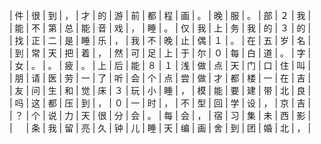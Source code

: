 </br>
 | 件 | 很 | 到 | ， | 才 | 的 | 游 | 前 | 都 | 程 | 画 | 。 | 晚 | 服 | 。 | 部 | ２ | 我 | 
</br>
 | 能 | 不 | 第 | 总 | 能 | 音 | 戏 | ， | 睡 | 。 | 仅 | 我 | 上 | 务 | 我 | 的 | ３ | 的 | 
</br>
 | 找 | 正 | 二 | 是 | 睡 | 乐 | ， | 我 | 不 | 晚 | 止 | 偶 | １ | 。 | 在 | 五 | 岁 | 名 | 
</br>
 | 到 | 常 | 天 | 把 | 着 | ， | 然 | 可 | 足 | 上 | 于 | 尔 | ０ | 每 | 白 | 道 | 。 | 字 | 
</br>
 | 女 | 。 | 。 | 疲 | 。 | 上 | 后 | 能 | ８ | １ | 浅 | 做 | 点 | 天 | 门 | 口 | 住 | 叫 | 
</br>
 | 朋 | 请 | 医 | 劳 | 一 | 了 | 听 | 会 | 个 | 点 | 尝 | 做 | 才 | 都 | 楼 | 一 | 在 | 吉 | 
</br>
 | 友 | 问 | 生 | 和 | 觉 | 床 | ３ | 玩 | 小 | 睡 | ， | 模 | 能 | 要 | 建 | 带 | 北 | 良 | 
</br>
 | 吗 | 这 | 都 | 压 | 到 | ， | ０ | 一 | 时 | ， | 不 | 型 | 回 | 学 | 设 | ， | 京 | 吉 | 
</br>
 | ？ | 个 | 说 | 力 | 天 | 很 | 分 | 会 | 。 | 每 | 会 | ， | 宿 | 习 | 集 | 未 | 西 | 影 | 
</br>
 | 　 | 条 | 我 | 留 | 亮 | 久 | 钟 | 儿 | 睡 | 天 | 编 | 画 | 舍 | 到 | 团 | 婚 | 北 | ， | 
</br>